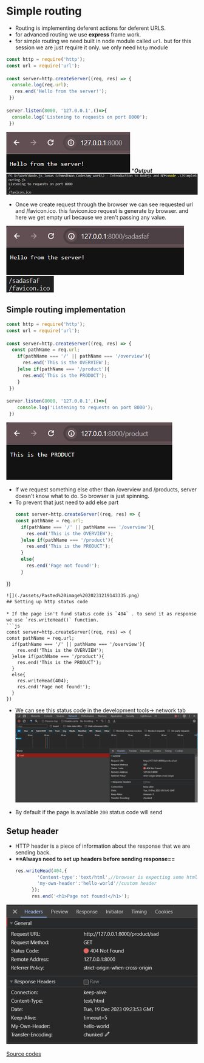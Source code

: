 # Simple routing
* Routing is implementing deferent actions for deferent URLS.
* for advanced routing we use **express** frame work.
* for simple routing we need built in node module called `url`. but for this session we are just require it only. we only need `http` module
```js
const http = require('http');
const url = require('url');

const server=http.createServer((req, res) => {
  console.log(req.url);
   res.end('Hello from the server!');
 })

server.listen(8000, '127.0.0.1',()=>{
  console.log('Listening to requests on port 8000');
 })
```
![](./assets/Pasted%20image%2020231219121623.png)
****Output***
![](./assets/Pasted%20image%2020231219120854.png)
* Once we create request through the browser we can see requested url and /favicon.ico. this favicon.ico request is generate by browser. and here we get empty url because we aren't passing any value.

![](./assets/Pasted%20image%2020231219121231.png)
![](./assets/Pasted%20image%2020231219121311.png)

## Simple routing implementation

```js
const http = require('http');
const url = require('url');

const server=http.createServer((req, res) => {
  const pathName = req.url;
    if(pathName === '/' || pathName === '/overview'){
      res.end('This is the OVERVIEW');
    }else if(pathName === '/product'){
      res.end('This is the PRODUCT');
    }
 })

server.listen(8000, '127.0.0.1',()=>{
    console.log('Listening to requests on port 8000');
 })

```
![](./assets/Pasted%20image%2020231219142541.png)

* If we request something else other than /overview and /products, server doesn't know what to do. So browser is just spinning.
* To prevent that just need to add else part
  ```js
  const server=http.createServer((req, res) => {
  const pathName = req.url;
    if(pathName === '/' || pathName === '/overview'){
      res.end('This is the OVERVIEW');
    }else if(pathName === '/product'){
      res.end('This is the PRODUCT');
    }
    else{
      res.end('Page not found!');
    }
 })
  ```
  ![](./assets/Pasted%20image%2020231219143335.png)
## Setting up http status code

* If the page isn't fund status code is `404` . to send it as response we use `res.writeHead()` function.
```js
const server=http.createServer((req, res) => {
  const pathName = req.url;
    if(pathName === '/' || pathName === '/overview'){
      res.end('This is the OVERVIEW');
    }else if(pathName === '/product'){
      res.end('This is the PRODUCT');
    }
    else{
      res.writeHead(404);
      res.end('Page not found!');
    }
 })
```
* We can see this status code in the development tools-> network tab
![](./assets/Pasted%20image%2020231219144844.png)

* By default if the page is available `200` status code will send

## Setup header
* HTTP header is a piece of information about the response that we are sending back.
* **==Always need to set up headers before sending response==**
  ```js
  res.writeHead(404,{
          'Content-type':'text/html',//browser is expecting some html
          'my-own-header':'hello-world'//custom header
        });
        res.end('<h1>Page not found!</h1>');
  ```

![](./assets/Pasted%20image%2020231219145727.png)

[Source codes](https://github.com/Rumindu/work-Node.js-Jonas-Schmedtman/blob/main/2%20-%20Introduction%20to%20Nodejs%20and%20NPM/3SimpleRouting.js)
